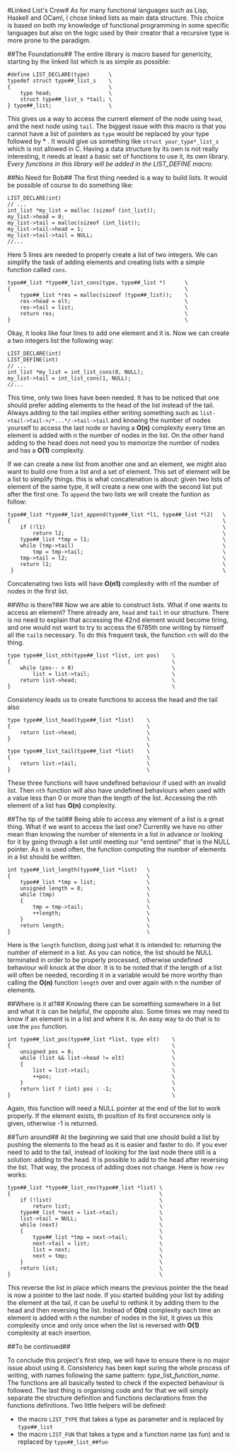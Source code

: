 #Linked List's Crew#
As for many functional languages such as Lisp, Haskell and OCaml, I chose linked lists as main data structure. This choice is based on both my knowledge of functional programming in some specific languages but also on the logic used by their creator that a recursive type is more prone to the paradigm.

##The Foundations##
The entire library is macro based for genericity, starting by the linked list which is as simple as possible:

	#define LIST_DECLARE(type)		\
	typedef struct type##_list_s	\
	{								\
		type head;					\
		struct type##_list_s *tail;	\
	} type##_list;					\

This gives us a way to access the current element of the node using `head`, and the next node using `tail`.
The biggest issue with this macro is that you cannot have a list of pointers as `type` would be replaced by your type followed by * . It would give us something like `struct your_type*_list_s` which is not allowed in C.
Having a data structure by its own is not really interesting, it needs at least a basic set of functions to use it, its own library.
_Every functions in this library will be added in the LIST\_DEFINE macro._


##No Need for Bob##
The first thing needed is a way to build lists. It would be possible of course to do something like:

	LIST_DECLARE(int)
	// ...
	int_list *my_list = malloc (sizeof (int_list));
	my_list->head = 0;
	my_list->tail = malloc(sizeof (int_list));
	my_list->tail->head = 1;
	my_list->tail->tail = NULL;
	//...

Here 5 lines are needed to properly create a list of two integers. We can simplify the task of adding elements and creating lists with a simple function called `cons`.

	type##_list *type##_list_cons(type, type##_list *)		\
	{														\
		type##_list *res = malloc(sizeof (type##_list));	\
		res->head = elt;									\
		res->tail = list;									\
		return res;											\
	}														\

Okay, it looks like four lines to add one element and it is. Now we can create a two integers list the following way:

	LIST_DECLARE(int)
	LIST_DEFINE(int)
	// ...
	int_list *my_list = int_list_cons(0, NULL);
	my_list->tail = int_list_cons(1, NULL);
	//...

This time, only two lines have been needed.
It has to be noticed that one should prefer adding elements to the head of the list instead of the tail. Always adding to the tail implies either writing something such as `list->tail->tail->/*...*/->tail->tail` and knowing the number of nodes yourself to access the last node or having a **O(n)** complexity every time an element is added with n the number of nodes in the list. On the other hand adding to the head does not need you to memorize the number of nodes and has a **O(1)** complexity.

If we can create a new list from another one and an element, we might also want to build one from a list and a set of element. This set of element will be a list to simplify things.
this is what concatenation is about: given two lists of element of the same type, it will create a new one with the second list put after the first one.
To `append` the two lists we will create the funtion as follow:

	type##_list *type##_list_append(type##_list *l1, type##_list *l2)	\
	{																	\
		if (!l1)														\
			return l2;													\
		type##_list *tmp = l1;											\
		while (tmp->tail)												\
			tmp = tmp->tail;											\
		tmp->tail = l2;													\
		return l1;														\
	 }																	\

Concatenating two lists will have **O(n1)** complexity with n1 the number of nodes in the first list.


##Who is there?##
Now we are able to construct lists. What if one wants to access an element? There already are, `head` and `tail` in our structure. There is no need to explain that accessing the 42nd element would become tiring, and one would not want to try to access the 6785th one writing by himself all the `tail`s necessary.
To do this frequent task, the function `nth` will do the thing.

	type type##_list_nth(type##_list *list, int pos)	\
	{													\
		while (pos-- > 0)								\
			list = list->tail;							\
		return list->head;								\
	}													\

Consistency leads us to create functions to access the head and the tail also

	type type##_list_head(type##_list *list)	\
	{											\
		return list->head;						\
	}											\
												\
	type type##_list_tail(type##_list *list)	\
	{											\
		return list->tail;						\
	}											\

These three functions will have undefined behaviour if used with an invalid list.
Then `nth` function will also have undefined behaviours when used with a value less than 0 or more than the length of the list. Accessing the nth element of a list has **O(n)** complexity.


##The tip of the tail##
Being able to access any element of a list is a great thing. What if we want to access the last one? Currently we have no other mean than knowing the number of elements in a list in advance or looking for it by going through a list until meeting our "end sentinel" that is the NULL pointer.
As it is used often, the function computing the number of elements in a list should be written.

	int type##_list_length(type##_list *list)	\
	{											\
	  	type##_list *tmp = list;				\
	  	unsigned length = 0;					\
	  	while (tmp)								\
 	  	{										\
		    tmp = tmp->tail;					\
		    ++length;							\
		}										\
		return length;							\
	}											\

Here is the `length` function, doing just what it is intended to: returning the number of element in a list. As you can notice, the list should be NULL terminated in order to be properly processed, otherwise undefined behaviour will knock at the door.
It is to be noted that if the length of a list will often be needed, recording it in a variable would be more worthy than calling the **O(n)** function `length` over and over again with n the number of elements.

##Where is it at?##
Knowing there can be something somewhere in a list and what it is can be helpful, the opposite also. Some times we may need to know if an element is in a list and where it is.
An easy way to do that is to use the `pos` function.

	int type##_list_pos(type##_list *list, type elt)	\
	{													\
	  	unsigned pos = 0;								\
	  	while (list && list->head != elt)				\
	  	{												\
	    	list = list->tail;							\
	    	++pos;										\
	  	}												\
	  	return list ? (int) pos : -1;					\
	}													\

Again, this function will need a NULL pointer at the end of the list to work properly.
If the element exists, th position of its first occurence only is given, otherwise -1 is returned.


##Turn around##
At the beginning we said that one should build a list by pushing the elements to the head as it is easier and faster to do. If you ever need to add to the tail, instead of looking for the last node there still is a solution: adding to the head. It is possible to add to the head after reversing the list. That way, the process of adding does not change.
Here is how `rev` works:

	type##_list *type##_list_rev(type##_list *list)	\
	{                                               \
	  	if (!list)                                  \
	    	return list;                            \
	  	type##_list *next = list->tail;           	\
	  	list->tail = NULL;                       	\
	  	while (next)                      		    \
	  	{                                    	    \
	    	type##_list *tmp = next->tail;        	\
	    	next->tail = list;  			       	\
	    	list = next;     				        \
	    	next = tmp;                  			\
	  	}                         				    \
	  	return list;              	                \
	}                								\

This reverse the list in place which means the previous pointer the the head is now a pointer to the last node.
If you started building your list by adding the element at the tail, it can be useful to rethink it by adding them to the head and then reversing the list. Instead of **O(n)** complexity each time an element is added with n the number of nodes in the list, it gives us this complexity once and only once when the list is reversed with **O(1)** complexity at each insertion.


##To be continued##

To conclude this project's first step, we will have to ensure there is no major issue about using it. Consistency has been kept suring the whole process of writing, with names following the same pattern: *type*\_list\_*function\_name*. The functions are all basically tested to check if the expected behaviour is followed. The last thing is organising code and for that we will simply separate the structure definition and functions declarations from the functions definitions.
Two little helpers will be defined:
+ the macro `LIST_TYPE` that takes a type as parameter and is replaced by `type##_list`
+ the macro `LIST_FUN` that takes a type and a function name (as fun) and is replaced by `type##_list_##fun`